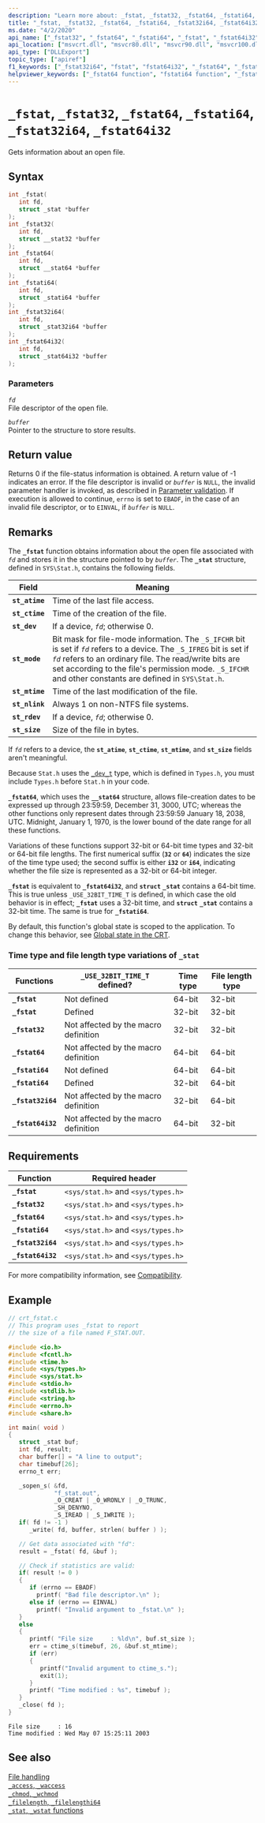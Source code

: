 ```yaml
---
description: "Learn more about: _fstat, _fstat32, _fstat64, _fstati64, _fstat32i64, _fstat64i32"
title: "_fstat, _fstat32, _fstat64, _fstati64, _fstat32i64, _fstat64i32"
ms.date: "4/2/2020"
api_name: ["_fstat32", "_fstat64", "_fstati64", "_fstat", "_fstat64i32", "_fstat32i64", "_o__fstat32", "_o__fstat32i64", "_o__fstat64", "_o__fstat64i32"]
api_location: ["msvcrt.dll", "msvcr80.dll", "msvcr90.dll", "msvcr100.dll", "msvcr100_clr0400.dll", "msvcr110.dll", "msvcr110_clr0400.dll", "msvcr120.dll", "msvcr120_clr0400.dll", "ucrtbase.dll", "api-ms-win-crt-filesystem-l1-1-0.dll", "api-ms-win-crt-private-l1-1-0.dll"]
api_type: ["DLLExport"]
topic_type: ["apiref"]
f1_keywords: ["_fstat32i64", "fstat", "fstat64i32", "_fstat64", "_fstati64", "fstat64", "_fstat32", "fstat32i64", "fstati64", "_fstat", "fstat32", "_fstat64i32"]
helpviewer_keywords: ["_fstat64 function", "fstati64 function", "_fstat64i32 function", "_fstat32i64 function", "_fstat32 function", "file information", "fstat64i32 function", "fstat32 function", "fstat function", "fstat64 function", "_fstat function", "_fstati64 function", "fstat32i64 function"]
---
```

# `_fstat`, `_fstat32`, `_fstat64`, `_fstati64`, `_fstat32i64`, `_fstat64i32`

Gets information about an open file.

## Syntax

```C
int _fstat(
   int fd,
   struct _stat *buffer
);
int _fstat32(
   int fd,
   struct __stat32 *buffer
);
int _fstat64(
   int fd,
   struct __stat64 *buffer
);
int _fstati64(
   int fd,
   struct _stati64 *buffer
);
int _fstat32i64(
   int fd,
   struct _stat32i64 *buffer
);
int _fstat64i32(
   int fd,
   struct _stat64i32 *buffer
);
```

### Parameters

*`fd`*\
File descriptor of the open file.

*`buffer`*\
Pointer to the structure to store results.

## Return value

Returns 0 if the file-status information is obtained. A return value of -1 indicates an error. If the file descriptor is invalid or *`buffer`* is `NULL`, the invalid parameter handler is invoked, as described in [Parameter validation](../parameter-validation.md). If execution is allowed to continue, `errno` is set to `EBADF`, in the case of an invalid file descriptor, or to `EINVAL`, if *`buffer`* is `NULL`.

## Remarks

The **`_fstat`** function obtains information about the open file associated with *`fd`* and stores it in the structure pointed to by *`buffer`*. The **`_stat`** structure, defined in `SYS\Stat.h`, contains the following fields.

|Field|Meaning|
|-|-|
| **`st_atime`** | Time of the last file access. |
| **`st_ctime`** | Time of the creation of the file. |
| **`st_dev`** | If a device, *`fd`*; otherwise 0. |
| **`st_mode`** | Bit mask for file-mode information. The `_S_IFCHR` bit is set if *`fd`* refers to a device. The `_S_IFREG` bit is set if *`fd`* refers to an ordinary file. The read/write bits are set according to the file's permission mode. `_S_IFCHR` and other constants are defined in `SYS\Stat.h`. |
| **`st_mtime`** | Time of the last modification of the file. |
| **`st_nlink`** | Always 1 on non-NTFS file systems. |
| **`st_rdev`** | If a device, *`fd`*; otherwise 0. |
| **`st_size`** | Size of the file in bytes. |

If *`fd`* refers to a device, the **`st_atime`**, **`st_ctime`**, **`st_mtime`**, and **`st_size`** fields aren't meaningful.

Because `Stat.h` uses the [`_dev_t`](../standard-types.md) type, which is defined in `Types.h`, you must include `Types.h` before `Stat.h` in your code.

**`_fstat64`**, which uses the **`__stat64`** structure, allows file-creation dates to be expressed up through 23:59:59, December 31, 3000, UTC; whereas the other functions only represent dates through 23:59:59 January 18, 2038, UTC. Midnight, January 1, 1970, is the lower bound of the date range for all these functions.

Variations of these functions support 32-bit or 64-bit time types and 32-bit or 64-bit file lengths. The first numerical suffix (**`32`** or **`64`**) indicates the size of the time type used; the second suffix is either **`i32`** or **`i64`**, indicating whether the file size is represented as a 32-bit or 64-bit integer.

**`_fstat`** is equivalent to **`_fstat64i32`**, and **`struct`** **`_stat`** contains a 64-bit time. This is true unless `_USE_32BIT_TIME_T` is defined, in which case the old behavior is in effect; **`_fstat`** uses a 32-bit time, and **`struct`** **`_stat`** contains a 32-bit time. The same is true for **`_fstati64`**.

By default, this function's global state is scoped to the application. To change this behavior, see [Global state in the CRT](../global-state.md).

### Time type and file length type variations of `_stat`

|Functions|`_USE_32BIT_TIME_T` defined?|Time type|File length type|
|---------------|------------------------------------|---------------|----------------------|
|**`_fstat`**|Not defined|64-bit|32-bit|
|**`_fstat`**|Defined|32-bit|32-bit|
|**`_fstat32`**|Not affected by the macro definition|32-bit|32-bit|
|**`_fstat64`**|Not affected by the macro definition|64-bit|64-bit|
|**`_fstati64`**|Not defined|64-bit|64-bit|
|**`_fstati64`**|Defined|32-bit|64-bit|
|**`_fstat32i64`**|Not affected by the macro definition|32-bit|64-bit|
|**`_fstat64i32`**|Not affected by the macro definition|64-bit|32-bit|

## Requirements

|Function|Required header|
|--------------|---------------------|
|**`_fstat`**|`<sys/stat.h>` and `<sys/types.h>`|
|**`_fstat32`**|`<sys/stat.h>` and `<sys/types.h>`|
|**`_fstat64`**|`<sys/stat.h>` and `<sys/types.h>`|
|**`_fstati64`**|`<sys/stat.h>` and `<sys/types.h>`|
|**`_fstat32i64`**|`<sys/stat.h>` and `<sys/types.h>`|
|**`_fstat64i32`**|`<sys/stat.h>` and `<sys/types.h>`|

For more compatibility information, see [Compatibility](../compatibility.md).

## Example

```C
// crt_fstat.c
// This program uses _fstat to report
// the size of a file named F_STAT.OUT.

#include <io.h>
#include <fcntl.h>
#include <time.h>
#include <sys/types.h>
#include <sys/stat.h>
#include <stdio.h>
#include <stdlib.h>
#include <string.h>
#include <errno.h>
#include <share.h>

int main( void )
{
   struct _stat buf;
   int fd, result;
   char buffer[] = "A line to output";
   char timebuf[26];
   errno_t err;

   _sopen_s( &fd,
             "f_stat.out",
             _O_CREAT | _O_WRONLY | _O_TRUNC,
             _SH_DENYNO,
             _S_IREAD | _S_IWRITE );
   if( fd != -1 )
      _write( fd, buffer, strlen( buffer ) );

   // Get data associated with "fd":
   result = _fstat( fd, &buf );

   // Check if statistics are valid:
   if( result != 0 )
   {
      if (errno == EBADF)
        printf( "Bad file descriptor.\n" );
      else if (errno == EINVAL)
        printf( "Invalid argument to _fstat.\n" );
   }
   else
   {
      printf( "File size     : %ld\n", buf.st_size );
      err = ctime_s(timebuf, 26, &buf.st_mtime);
      if (err)
      {
         printf("Invalid argument to ctime_s.");
         exit(1);
      }
      printf( "Time modified : %s", timebuf );
   }
   _close( fd );
}
```

```Output
File size     : 16
Time modified : Wed May 07 15:25:11 2003
```

## See also

[File handling](../file-handling.md)\
[`_access`, `_waccess`](access-waccess.md)\
[`_chmod`, `_wchmod`](chmod-wchmod.md)\
[`_filelength`, `_filelengthi64`](filelength-filelengthi64.md)\
[`_stat`, `_wstat` functions](stat-functions.md)
